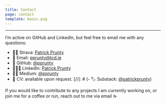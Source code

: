 ```yaml
---
title: Contact
page: contact
template: basic.pug
---
```


--- 

I’m active on GitHub and LinkedIn, but feel free to email me with any questions:

- 🏃🏼 Strava: <a href="https://www.strava.com/athletes/72636452" target="_blank" rel="noopener noreferrer">Patrick Prunty</a>
- 📧 Email: pprunty@tcd.ie
- 🐙 GitHub: <a href="https://github.com/pprunty" target="_blank" rel="noopener noreferrer">@pprunty</a>
- 🧑🏼‍💻 LinkedIn: <a href="https://www.linkedin.com/in/patrickprunty/" target="_blank" rel="noopener noreferrer">Patrick Prunty</a>
- ✍🏻 Medium: <a href="https://medium.com/@pprunty" target="_blank" rel="noopener noreferrer">@pprunty</a>
- 📝 CV: available upon request.
[//]: # (- 🏷️ Substack: <a href="https://substack.com/@patrickprunty" target="_blank" rel="noopener noreferrer">@patrickprunty</a>)

If you would like to contribute to any projects I am currently working on, or join me for a coffee or run, 
reach out to me via email ☕️
